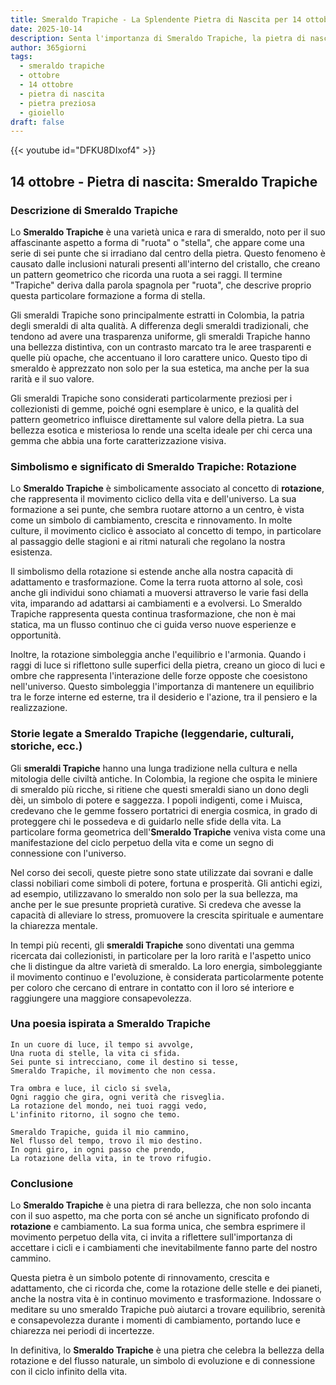 ```yaml
---
title: Smeraldo Trapiche - La Splendente Pietra di Nascita per 14 ottobre
date: 2025-10-14
description: Senta l'importanza di Smeraldo Trapiche, la pietra di nascita di 14 ottobre che simboleggia Rotazione. Lasci che la sua bellezza e il suo significato illuminino la sua giornata.
author: 365giorni
tags:
  - smeraldo trapiche
  - ottobre
  - 14 ottobre
  - pietra di nascita
  - pietra preziosa
  - gioiello
draft: false
---
```


{{< youtube id="DFKU8DIxof4" >}}

## 14 ottobre - Pietra di nascita: Smeraldo Trapiche

### Descrizione di Smeraldo Trapiche

Lo **Smeraldo Trapiche** è una varietà unica e rara di smeraldo, noto per il suo affascinante aspetto a forma di "ruota" o "stella", che appare come una serie di sei punte che si irradiano dal centro della pietra. Questo fenomeno è causato dalle inclusioni naturali presenti all'interno del cristallo, che creano un pattern geometrico che ricorda una ruota a sei raggi. Il termine "Trapiche" deriva dalla parola spagnola per "ruota", che descrive proprio questa particolare formazione a forma di stella.

Gli smeraldi Trapiche sono principalmente estratti in Colombia, la patria degli smeraldi di alta qualità. A differenza degli smeraldi tradizionali, che tendono ad avere una trasparenza uniforme, gli smeraldi Trapiche hanno una bellezza distintiva, con un contrasto marcato tra le aree trasparenti e quelle più opache, che accentuano il loro carattere unico. Questo tipo di smeraldo è apprezzato non solo per la sua estetica, ma anche per la sua rarità e il suo valore.

Gli smeraldi Trapiche sono considerati particolarmente preziosi per i collezionisti di gemme, poiché ogni esemplare è unico, e la qualità del pattern geometrico influisce direttamente sul valore della pietra. La sua bellezza esotica e misteriosa lo rende una scelta ideale per chi cerca una gemma che abbia una forte caratterizzazione visiva.

### Simbolismo e significato di Smeraldo Trapiche: Rotazione

Lo **Smeraldo Trapiche** è simbolicamente associato al concetto di **rotazione**, che rappresenta il movimento ciclico della vita e dell'universo. La sua formazione a sei punte, che sembra ruotare attorno a un centro, è vista come un simbolo di cambiamento, crescita e rinnovamento. In molte culture, il movimento ciclico è associato al concetto di tempo, in particolare al passaggio delle stagioni e ai ritmi naturali che regolano la nostra esistenza.

Il simbolismo della rotazione si estende anche alla nostra capacità di adattamento e trasformazione. Come la terra ruota attorno al sole, così anche gli individui sono chiamati a muoversi attraverso le varie fasi della vita, imparando ad adattarsi ai cambiamenti e a evolversi. Lo Smeraldo Trapiche rappresenta questa continua trasformazione, che non è mai statica, ma un flusso continuo che ci guida verso nuove esperienze e opportunità.

Inoltre, la rotazione simboleggia anche l'equilibrio e l'armonia. Quando i raggi di luce si riflettono sulle superfici della pietra, creano un gioco di luci e ombre che rappresenta l'interazione delle forze opposte che coesistono nell'universo. Questo simboleggia l'importanza di mantenere un equilibrio tra le forze interne ed esterne, tra il desiderio e l'azione, tra il pensiero e la realizzazione.

### Storie legate a Smeraldo Trapiche (leggendarie, culturali, storiche, ecc.)

Gli **smeraldi Trapiche** hanno una lunga tradizione nella cultura e nella mitologia delle civiltà antiche. In Colombia, la regione che ospita le miniere di smeraldo più ricche, si ritiene che questi smeraldi siano un dono degli dèi, un simbolo di potere e saggezza. I popoli indigenti, come i Muisca, credevano che le gemme fossero portatrici di energia cosmica, in grado di proteggere chi le possedeva e di guidarlo nelle sfide della vita. La particolare forma geometrica dell'**Smeraldo Trapiche** veniva vista come una manifestazione del ciclo perpetuo della vita e come un segno di connessione con l'universo.

Nel corso dei secoli, queste pietre sono state utilizzate dai sovrani e dalle classi nobiliari come simboli di potere, fortuna e prosperità. Gli antichi egizi, ad esempio, utilizzavano lo smeraldo non solo per la sua bellezza, ma anche per le sue presunte proprietà curative. Si credeva che avesse la capacità di alleviare lo stress, promuovere la crescita spirituale e aumentare la chiarezza mentale.

In tempi più recenti, gli **smeraldi Trapiche** sono diventati una gemma ricercata dai collezionisti, in particolare per la loro rarità e l'aspetto unico che li distingue da altre varietà di smeraldo. La loro energia, simboleggiante il movimento continuo e l'evoluzione, è considerata particolarmente potente per coloro che cercano di entrare in contatto con il loro sé interiore e raggiungere una maggiore consapevolezza.

### Una poesia ispirata a Smeraldo Trapiche

```
In un cuore di luce, il tempo si avvolge,
Una ruota di stelle, la vita ci sfida.
Sei punte si intrecciano, come il destino si tesse,
Smeraldo Trapiche, il movimento che non cessa.

Tra ombra e luce, il ciclo si svela,
Ogni raggio che gira, ogni verità che risveglia.
La rotazione del mondo, nei tuoi raggi vedo,
L'infinito ritorno, il sogno che temo.

Smeraldo Trapiche, guida il mio cammino,
Nel flusso del tempo, trovo il mio destino.
In ogni giro, in ogni passo che prendo,
La rotazione della vita, in te trovo rifugio.
```

### Conclusione

Lo **Smeraldo Trapiche** è una pietra di rara bellezza, che non solo incanta con il suo aspetto, ma che porta con sé anche un significato profondo di **rotazione** e cambiamento. La sua forma unica, che sembra esprimere il movimento perpetuo della vita, ci invita a riflettere sull'importanza di accettare i cicli e i cambiamenti che inevitabilmente fanno parte del nostro cammino.

Questa pietra è un simbolo potente di rinnovamento, crescita e adattamento, che ci ricorda che, come la rotazione delle stelle e dei pianeti, anche la nostra vita è in continuo movimento e trasformazione. Indossare o meditare su uno smeraldo Trapiche può aiutarci a trovare equilibrio, serenità e consapevolezza durante i momenti di cambiamento, portando luce e chiarezza nei periodi di incertezze.

In definitiva, lo **Smeraldo Trapiche** è una pietra che celebra la bellezza della rotazione e del flusso naturale, un simbolo di evoluzione e di connessione con il ciclo infinito della vita.